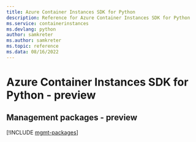```yaml
---
title: Azure Container Instances SDK for Python
description: Reference for Azure Container Instances SDK for Python
ms.service: containerinstances
ms.devlang: python
author: samkreter
ms.author: samkreter
ms.topic: reference
ms.data: 08/16/2022
---
```

# Azure Container Instances SDK for Python - preview

## Management packages - preview
[!INCLUDE [mgmt-packages](container-instances-mgmt-index.md)]